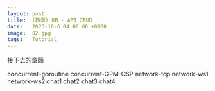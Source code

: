 ```yaml
---
layout: post
title:  (教學) DB - API CRUD
date:   2023-10-6 04:00:00 +0800
image:  02.jpg
tags:   Tutorial
---
```


接下去的章節

concurrent-goroutine
concurrent-GPM-CSP
network-tcp
network-ws1
network-ws2
chat1
chat2
chat3
chat4